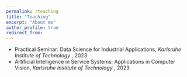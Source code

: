 ```yaml
---
permalink: /teaching
title: "Teaching"
excerpt: "About me"
author_profile: true
redirect_from: 
---
```


* Practical Seminar: Data Science for Industrial Applications, <i>Karlsruhe Institute of Technology </i>, 2023
* Artificial Intelligence in Service Systems: Applications in Computer Vision, <i>Karlsruhe Institute of Technology </i>, 2023
